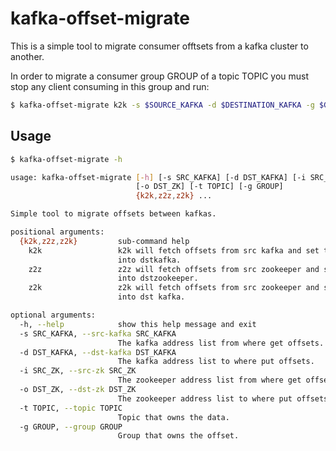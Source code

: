 # kafka-offset-migrate
This is a simple tool to migrate consumer offtsets from a kafka cluster to another.

In order to migrate a consumer group GROUP of a topic TOPIC you must stop any client
consuming in this group and run:
```bash
$ kafka-offset-migrate k2k -s $SOURCE_KAFKA -d $DESTINATION_KAFKA -g $GROUP -t $TOPIC
```

## Usage
```bash
$ kafka-offset-migrate -h

usage: kafka-offset-migrate [-h] [-s SRC_KAFKA] [-d DST_KAFKA] [-i SRC_ZK]
                            [-o DST_ZK] [-t TOPIC] [-g GROUP]
                            {k2k,z2z,z2k} ...

Simple tool to migrate offsets between kafkas.

positional arguments:
  {k2k,z2z,z2k}         sub-command help
    k2k                 k2k will fetch offsets from src kafka and set then
                        into dstkafka.
    z2z                 z2z will fetch offsets from src zookeeper and set then
                        into dstzookeeper.
    z2k                 z2k will fetch offsets from src zookeeper and set then
                        into dst kafka.

optional arguments:
  -h, --help            show this help message and exit
  -s SRC_KAFKA, --src-kafka SRC_KAFKA
                        The kafka address list from where get offsets.
  -d DST_KAFKA, --dst-kafka DST_KAFKA
                        The kafka address list to where put offsets.
  -i SRC_ZK, --src-zk SRC_ZK
                        The zookeeper address list from where get offsets.
  -o DST_ZK, --dst-zk DST_ZK
                        The zookeeper address list to where put offsets.
  -t TOPIC, --topic TOPIC
                        Topic that owns the data.
  -g GROUP, --group GROUP
                        Group that owns the offset.
```
